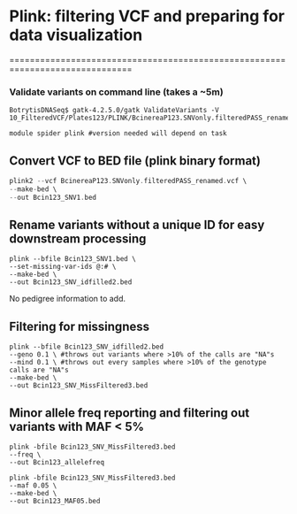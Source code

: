 
# Plink: filtering VCF and preparing for data visualization
==============================================================================


### Validate variants on command line (takes a ~5m)
```
BotrytisDNASeq$ gatk-4.2.5.0/gatk ValidateVariants -V 10_FilteredVCF/Plates123/PLINK/BcinereaP123.SNVonly.filteredPASS_renamed.vcf
```
```
module spider plink #version needed will depend on task
```

## Convert VCF to BED file (plink binary format) 


```C++
plink2 --vcf BcinereaP123.SNVonly.filteredPASS_renamed.vcf \
--make-bed \
--out Bcin123_SNV1.bed
```


## Rename variants without a unique ID for easy downstream processing

```
plink --bfile Bcin123_SNV1.bed \
--set-missing-var-ids @:# \
--make-bed \
--out Bcin123_SNV_idfilled2.bed
```

No pedigree information to add.


## Filtering for missingness

```
plink --bfile Bcin123_SNV_idfilled2.bed
--geno 0.1 \ #throws out variants where >10% of the calls are "NA"s
--mind 0.1 \ #throws out every samples where >10% of the genotype calls are "NA"s
--make-bed \
--out Bcin123_SNV_MissFiltered3.bed
```

## Minor allele freq reporting and filtering out variants with MAF < 5%

```
plink -bfile Bcin123_SNV_MissFiltered3.bed
--freq \
--out Bcin123_allelefreq

plink -bfile Bcin123_SNV_MissFiltered3.bed
--maf 0.05 \
--make-bed \
--out Bcin123_MAF05.bed
  
```












